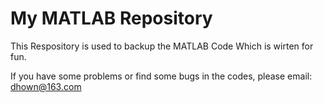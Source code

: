 # My MATLAB Repository

This Respository is used to backup the MATLAB Code Which is wirten for fun.

If you have some problems or find some bugs in the codes, please email: dhown@163.com